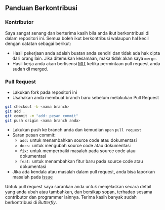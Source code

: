 ## Panduan Berkontribusi

### Kontributor

Saya sangat senang dan berterima kasih bila anda ikut berkontribusi di dalam repositori ini. Semua boleh ikut berkontribusi walaupun hal kecil dengan catatan sebagai berikut:

- Hasil pekerjaan anda adalah buatan anda sendiri dan tidak ada hak cipta dari orang lain. Jika ditemukan kesamaan, maka tidak akan saya `merge`.
- Hasil kerja anda akan berlisensi [MIT](LICENSE) ketika permintaan pull request anda sudah di merged.

### Pull Request

- Lakukan fork pada repositori ini
- Usahakan anda membuat branch baru sebelum melakukan Pull Request
```sh
git checkout -b <nama branch>
git add .
git commit -m "add: pesan commit"
git push origin <nama branch anda>
```
- Lakukan push ke branch anda dan kemudian `open` `pull request`
- Saran pesan commit:
    - `add:` untuk menambahkan source code atau dokumentasi
    - `docs:` untuk mengubah source code atau dokumentasi
    - `fix:` untuk memperbaiki masalah pada source code atau dokumentasi
    - `feat:` untuk menambahkan fitur baru pada source code atau dokumentasi
- Jika ada kendala atau masalah dalam pull request, anda bisa laporkan masalah pada [issue](https://github.com/butterflytemplate/butterfly/issues)

Untuk pull request saya sarankan anda untuk menjelaskan secara detail yang anda ubah atau tambahkan, dan bersikap sopan, terhadap sesama contributor dan programmer lainnya. Terima kasih banyak sudah berkontribusi di *Butterfly*.